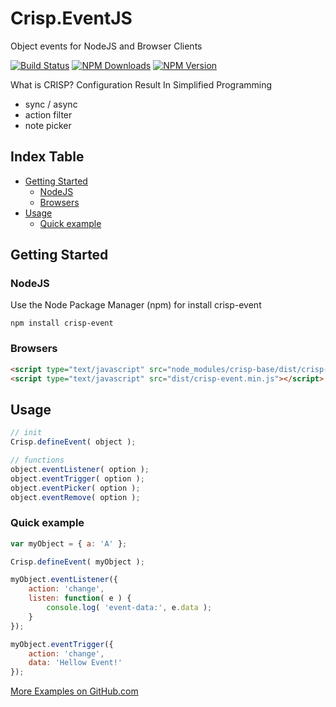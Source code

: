 # Crisp.EventJS
Object events for NodeJS and Browser Clients

[![Build Status](https://travis-ci.org/OpenCrisp/Crisp.EventJS.svg)](https://travis-ci.org/OpenCrisp/Crisp.EventJS)
[![NPM Downloads](https://img.shields.io/npm/dm/crisp-event.svg)](https://www.npmjs.com/package/crisp-event)
[![NPM Version](https://img.shields.io/npm/v/crisp-event.svg)](https://www.npmjs.com/package/crisp-event)

What is CRISP? Configuration Result In Simplified Programming

  * sync / async
  * action filter
  * note picker

## Index Table

  * [Getting Started](#getting-started)
    * [NodeJS](#nodejs)
    * [Browsers](#browsers)
  * [Usage](#usage)
    * [Quick example](#quick-example)

## Getting Started

### NodeJS
Use the Node Package Manager (npm) for install crisp-event

    npm install crisp-event

### Browsers
```html
<script type="text/javascript" src="node_modules/crisp-base/dist/crisp-base.min.js"></script>
<script type="text/javascript" src="dist/crisp-event.min.js"></script>
```

## Usage
```javascript
// init
Crisp.defineEvent( object );

// functions
object.eventListener( option );
object.eventTrigger( option );
object.eventPicker( option );
object.eventRemove( option );
```

### Quick example
```javascript
var myObject = { a: 'A' };

Crisp.defineEvent( myObject );

myObject.eventListener({
	action: 'change',
	listen: function( e ) {
		console.log( 'event-data:', e.data );
	}
});

myObject.eventTrigger({
	action: 'change',
	data: 'Hellow Event!'
});
```

[More Examples on GitHub.com](https://github.com/OpenCrisp/Crisp.EventJS/tree/master/test)
